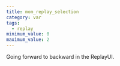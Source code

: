 ```yaml
---
title: mom_replay_selection
category: var
tags:
  - replay
minimum_value: 0
maximum_value: 2
---
```


Going forward to backward in the ReplayUI.